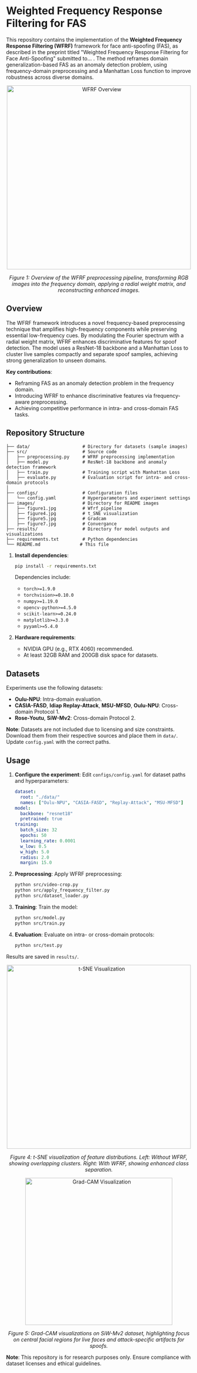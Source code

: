 # Weighted Frequency Response Filtering for FAS

This repository contains the implementation of the **Weighted Frequency Response Filtering (WFRF)** framework for face anti-spoofing (FAS), as described in the preprint titled "Weighted Frequency Response Filtering for Face Anti-Spoofing" submitted to... . The method reframes domain generalization-based FAS as an anomaly detection problem, using frequency-domain preprocessing and a Manhattan Loss function to improve robustness across diverse domains.


<p align="center">
  <img src="https://raw.githubusercontent.com/Reza-Huddersfield-Student/WFRF-FaceAntiSpoofing/main/images/figure2.jpg" alt="WFRF Overview" width="500"/>
</p>
<p align="center"><em>Figure 1: Overview of the WFRF preprocessing pipeline, transforming RGB images into the frequency domain, applying a radial weight matrix, and reconstructing enhanced images.</em></p>

## Overview

The WFRF framework introduces a novel frequency-based preprocessing technique that amplifies high-frequency components while preserving essential low-frequency cues. By modulating the Fourier spectrum with a radial weight matrix, WFRF enhances discriminative features for spoof detection. The model uses a ResNet-18 backbone and a Manhattan Loss to cluster live samples compactly and separate spoof samples, achieving strong generalization to unseen domains.

**Key contributions**:
- Reframing FAS as an anomaly detection problem in the frequency domain.
- Introducing WFRF to enhance discriminative features via frequency-aware preprocessing.
- Achieving competitive performance in intra- and cross-domain FAS tasks.

## Repository Structure

```
├── data/                    # Directory for datasets (sample images)
├── src/                     # Source code
│   ├── preprocessing.py     # WFRF preprocessing implementation
│   ├── model.py             # ResNet-18 backbone and anomaly detection framework
│   ├── train.py             # Training script with Manhattan Loss
│   ├── evaluate.py          # Evaluation script for intra- and cross-domain protocols
│   
├── configs/                 # Configuration files
│   └── config.yaml          # Hyperparameters and experiment settings
├── images/                  # Directory for README images
│   ├── figure1.jpg          # Wfrf_pipeline
│   ├── figure4.jpg          # t_SNE visualization
│   ├── figure5.jpg          # Gradcam
│   ├── figure7.jpg          # Convergance
├── results/                 # Directory for model outputs and visualizations
├── requirements.txt         # Python dependencies
└── README.md               # This file
```



1. **Install dependencies**:
   ```bash
   pip install -r requirements.txt
   ```

   Dependencies include:
   - `torch>=1.9.0`
   - `torchvision>=0.10.0`
   - `numpy>=1.19.0`
   - `opencv-python>=4.5.0`
   - `scikit-learn>=0.24.0`
   - `matplotlib>=3.3.0`
   - `pyyaml>=5.4.0`

2. **Hardware requirements**:
   - NVIDIA GPU (e.g., RTX 4060) recommended.
   - At least 32GB RAM and 200GB disk space for datasets.

## Datasets

Experiments use the following datasets:
- **Oulu-NPU**: Intra-domain evaluation.
- **CASIA-FASD**, **Idiap Replay-Attack**, **MSU-MFSD**, **Oulu-NPU**: Cross-domain Protocol 1.
- **Rose-Youtu**, **SiW-Mv2**: Cross-domain Protocol 2.

**Note**: Datasets are not included due to licensing and size constraints. Download them from their respective sources and place them in `data/`. Update `config.yaml` with the correct paths.

## Usage

1. **Configure the experiment**:
   Edit `configs/config.yaml` for dataset paths and hyperparameters:
   ```yaml
   dataset:
     root: "./data/"
     names: ["Oulu-NPU", "CASIA-FASD", "Replay-Attack", "MSU-MFSD"]
   model:
     backbone: "resnet18"
     pretrained: true
   training:
     batch_size: 32
     epochs: 50
     learning_rate: 0.0001
     w_low: 0.5
     w_high: 5.0
     radius: 2.0
     margin: 15.0
   ```

2. **Preprocessing**:
   Apply WFRF preprocessing:
   ```bash
   python src/video-crop.py
   python src/apply_frequency_filter.py
   python src/dataset_loader.py  
   ```

3. **Training**:
   Train the model:
   ```bash
   python src/model.py	
   python src/train.py 
   ```

4. **Evaluation**:
   Evaluate on intra- or cross-domain protocols:
   ```bash
   python src/test.py 
   ```


Results are saved in `results/`.

<p align="center">
  <img src="https://raw.githubusercontent.com/Reza-Huddersfield-Student/WFRF-FaceAntiSpoofing/main/images/figure4.jpg" alt="t-SNE Visualization" width="500"/>
</p>
<p align="center"><em>Figure 4: t-SNE visualization of feature distributions. Left: Without WFRF, showing overlapping clusters. Right: With WFRF, showing enhanced class separation.</em></p>

<p align="center">
  <img src="https://raw.githubusercontent.com/Reza-Huddersfield-Student/WFRF-FaceAntiSpoofing/main/images/figure5.jpg" alt="Grad-CAM Visualization" width="400"/>
</p>
<p align="center"><em>Figure 5: Grad-CAM visualizations on SiW-Mv2 dataset, highlighting focus on central facial regions for live faces and attack-specific artifacts for spoofs.</em></p>



**Note**: This repository is for research purposes only. Ensure compliance with dataset licenses and ethical guidelines.
